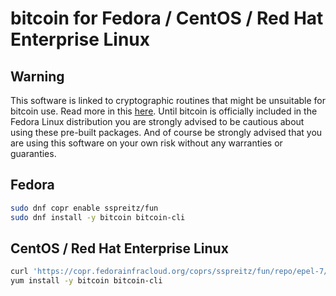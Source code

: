 # bitcoin for Fedora / CentOS / Red Hat Enterprise Linux

## Warning

This software is linked to cryptographic routines that might be unsuitable for
bitcoin use. Read more in this [here](https://bugzilla.redhat.com/show_bug.cgi?id=1020292#c29).
	Until bitcoin is officially included in the Fedora Linux distribution you are
strongly advised to be cautious about using these pre-built packages.
	And of course be strongly advised that you are using this software on your own risk
without any warranties or guaranties.

## Fedora

```bash
sudo dnf copr enable sspreitz/fun
sudo dnf install -y bitcoin bitcoin-cli
```

## CentOS / Red Hat Enterprise Linux

```bash
curl 'https://copr.fedorainfracloud.org/coprs/sspreitz/fun/repo/epel-7/sspreitz-fun-epel-7.repo' > /etc/yum.repos.d/copr-sspreitz-fun.repo
yum install -y bitcoin bitcoin-cli
```

